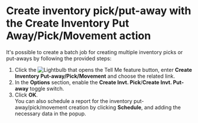# Create inventory pick/put-away with the Create Inventory Put Away/Pick/Movement action

It's possible to create a batch job for creating multiple inventory picks or put-aways by following the provided steps:

1. Click the ![Lightbulb that opens the Tell Me feature](../../images/Icons/Lightbulb_icon.png "Tell Me what you want to do") button, enter **Create Inventory Put-away/Pick/Movement** and choose the related link.
2. In the **Options** section, enable the **Create Invt. Pick**/**Create Invt. Put-away** toggle switch. 
3. Click **OK**.    
   You can also schedule a report for the inventory put-away/pick/movement creation by clicking **Schedule**, and adding the necessary data in the popup. 
